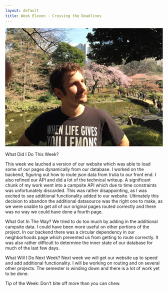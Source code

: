 ```yaml
---
layout: default
title: Week Eleven - Crossing the Deadlines
---
```

![My Profile Picture](/images/adampic.jpg)

What Did I Do This Week?

This week we lauched a version of our website which was able to load some of our pages dynamically from our database. I worked on the
backend, figuring out how to route json data from trulia to our front end. I also refined our API and did a lot of the technical writeup.
A significant chunk of my work went into a campsite API which due to time constraints was unfortunately discarded. This was rather disappointing,
as I was excited to see additional functionality added to our website. Ultimately this decision to abandon the additional datasource
was the right one to make, as we were unable to get all of our original pages routed correctly and there was no way we could have done
a fourth page. 

What Got In The Way? 
We tried to do too much by adding in the additional campsite data. I could have been more useful on other portions of the project.
In our backend there was a circular dependency in our neighborhoods page which prevented us from getting to route correctly.
It was also rather difficult to determine the inner state of our database for much of the last few days. 

What Will I Do Next Week?
Next week we will get our website up to speed and add additional functionality. I will be working on routing and on several other projects.
The semester is winding down and there is a lot of work yet to be done.

Tip of the Week: 
Don't bite off more than you can chew.
